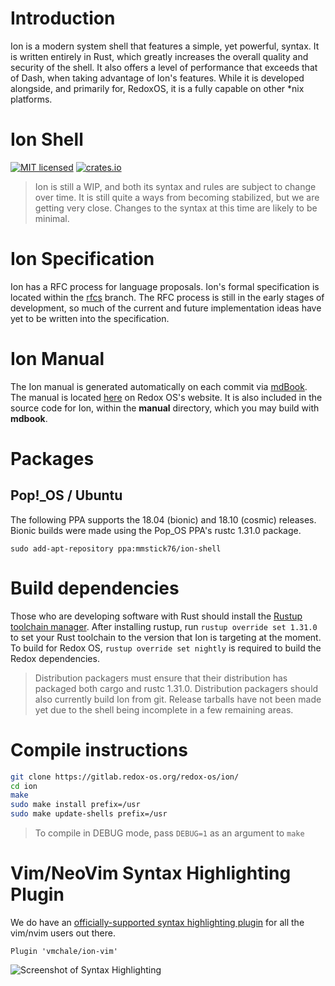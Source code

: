 # Introduction

Ion is a modern system shell that features a simple, yet powerful, syntax. It is written entirely
in Rust, which greatly increases the overall quality and security of the shell. It also offers a
level of performance that exceeds that of Dash, when taking advantage of Ion's features. While it
is developed alongside, and primarily for, RedoxOS, it is a fully capable on other \*nix platforms.

# Ion Shell

[![MIT licensed](https://img.shields.io/badge/license-MIT-blue.svg)](./LICENSE)
[![crates.io](https://meritbadge.herokuapp.com/ion-shell)](https://crates.io/crates/ion-shell)

> Ion is still a WIP, and both its syntax and rules are subject to change over time. It is
> still quite a ways from becoming stabilized, but we are getting very close. Changes to the
> syntax at this time are likely to be minimal.

# Ion Specification

Ion has a RFC process for language proposals. Ion's formal specification is located within the
[rfcs](https://gitlab.redox-os.org/redox-os/ion/tree/rfcs) branch. The RFC process is still in
the early stages of development, so much of the current and future implementation ideas have
yet to be written into the specification.

# Ion Manual

The Ion manual is generated automatically on each commit via [mdBook](https://github.com/azerupi/mdBook).
The manual is located [here](https://doc.redox-os.org/ion-manual/) on Redox OS's website. It is
also included in the source code for Ion, within the **manual** directory, which you may build
with **mdbook**.

# Packages

## Pop!\_OS / Ubuntu

The following PPA supports the 18.04 (bionic) and 18.10 (cosmic) releases. Bionic builds were made using the Pop\_OS PPA's rustc 1.31.0 package.

```
sudo add-apt-repository ppa:mmstick76/ion-shell
```

# Build dependencies

Those who are developing software with Rust should install the [Rustup toolchain manager](https://rustup.rs/).
After installing rustup, run `rustup override set 1.31.0` to set your Rust toolchain to the version that Ion is
targeting at the moment. To build for Redox OS, `rustup override set nightly` is required to build the Redox
dependencies.

> Distribution packagers must ensure that their distribution has packaged both cargo and rustc 1.31.0.
> Distribution packagers should also currently build Ion from git. Release tarballs have not been made yet
> due to the shell being incomplete in a few remaining areas.

# Compile instructions

```sh
git clone https://gitlab.redox-os.org/redox-os/ion/
cd ion
make
sudo make install prefix=/usr
sudo make update-shells prefix=/usr
```

> To compile in DEBUG mode, pass `DEBUG=1` as an argument to `make`

# Vim/NeoVim Syntax Highlighting Plugin

We do have an [officially-supported syntax highlighting plugin](https://gitlab.redox-os.org/redox-os/ion-vim) for all the
vim/nvim users out there.

```vimscript
Plugin 'vmchale/ion-vim'
```

![Screenshot of Syntax Highlighting](https://i.imgur.com/JzZp7WT.png)
